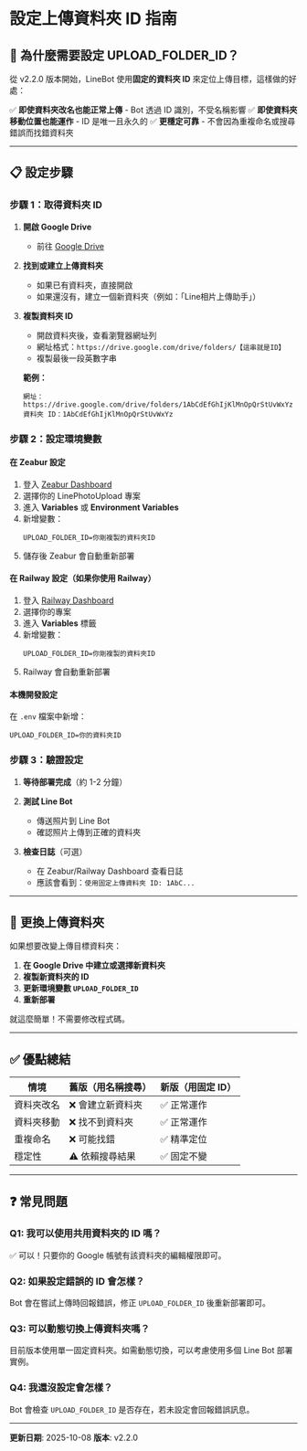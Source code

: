 # 設定上傳資料夾 ID 指南

## 🎯 為什麼需要設定 UPLOAD_FOLDER_ID？

從 v2.2.0 版本開始，LineBot 使用**固定的資料夾 ID** 來定位上傳目標，這樣做的好處：

✅ **即使資料夾改名也能正常上傳** - Bot 透過 ID 識別，不受名稱影響
✅ **即使資料夾移動位置也能運作** - ID 是唯一且永久的
✅ **更穩定可靠** - 不會因為重複命名或搜尋錯誤而找錯資料夾

---

## 📋 設定步驟

### 步驟 1：取得資料夾 ID

1. **開啟 Google Drive**
   - 前往 [Google Drive](https://drive.google.com/)

2. **找到或建立上傳資料夾**
   - 如果已有資料夾，直接開啟
   - 如果還沒有，建立一個新資料夾（例如：「Line相片上傳助手」）

3. **複製資料夾 ID**
   - 開啟資料夾後，查看瀏覽器網址列
   - 網址格式：`https://drive.google.com/drive/folders/【這串就是ID】`
   - 複製最後一段英數字串

   **範例：**
   ```
   網址：https://drive.google.com/drive/folders/1AbCdEfGhIjKlMnOpQrStUvWxYz
   資料夾 ID：1AbCdEfGhIjKlMnOpQrStUvWxYz
   ```

### 步驟 2：設定環境變數

#### 在 Zeabur 設定

1. 登入 [Zeabur Dashboard](https://zeabur.com/)
2. 選擇你的 LinePhotoUpload 專案
3. 進入 **Variables** 或 **Environment Variables**
4. 新增變數：
   ```
   UPLOAD_FOLDER_ID=你剛複製的資料夾ID
   ```
5. 儲存後 Zeabur 會自動重新部署

#### 在 Railway 設定（如果你使用 Railway）

1. 登入 [Railway Dashboard](https://railway.app/)
2. 選擇你的專案
3. 進入 **Variables** 標籤
4. 新增變數：
   ```
   UPLOAD_FOLDER_ID=你剛複製的資料夾ID
   ```
5. Railway 會自動重新部署

#### 本機開發設定

在 `.env` 檔案中新增：
```
UPLOAD_FOLDER_ID=你的資料夾ID
```

### 步驟 3：驗證設定

1. **等待部署完成**（約 1-2 分鐘）

2. **測試 Line Bot**
   - 傳送照片到 Line Bot
   - 確認照片上傳到正確的資料夾

3. **檢查日誌**（可選）
   - 在 Zeabur/Railway Dashboard 查看日誌
   - 應該會看到：`使用固定上傳資料夾 ID: 1AbC...`

---

## 🔄 更換上傳資料夾

如果想要改變上傳目標資料夾：

1. **在 Google Drive 中建立或選擇新資料夾**
2. **複製新資料夾的 ID**
3. **更新環境變數 `UPLOAD_FOLDER_ID`**
4. **重新部署**

就這麼簡單！不需要修改程式碼。

---

## ✅ 優點總結

| 情境 | 舊版（用名稱搜尋） | 新版（用固定 ID） |
|------|-------------------|------------------|
| 資料夾改名 | ❌ 會建立新資料夾 | ✅ 正常運作 |
| 資料夾移動 | ❌ 找不到資料夾 | ✅ 正常運作 |
| 重複命名 | ❌ 可能找錯 | ✅ 精準定位 |
| 穩定性 | ⚠️ 依賴搜尋結果 | ✅ 固定不變 |

---

## ❓ 常見問題

### Q1: 我可以使用共用資料夾的 ID 嗎？
✅ 可以！只要你的 Google 帳號有該資料夾的編輯權限即可。

### Q2: 如果設定錯誤的 ID 會怎樣？
Bot 會在嘗試上傳時回報錯誤，修正 `UPLOAD_FOLDER_ID` 後重新部署即可。

### Q3: 可以動態切換上傳資料夾嗎？
目前版本使用單一固定資料夾。如需動態切換，可以考慮使用多個 Line Bot 部署實例。

### Q4: 我還沒設定會怎樣？
Bot 會檢查 `UPLOAD_FOLDER_ID` 是否存在，若未設定會回報錯誤訊息。

---

**更新日期**: 2025-10-08
**版本**: v2.2.0
